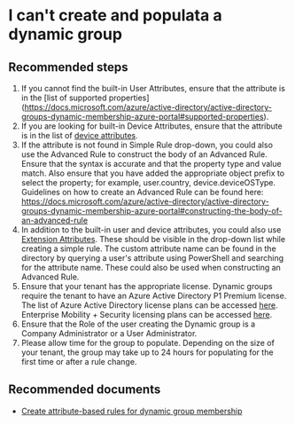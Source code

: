<properties 
    pageTitle="I can't create and populata a dynamic group"
    description= "Trouble creating and populating a dynamic droup "
    service="microsoft.aad"
    resource="Microsoft_AAD_IAM"
    authors="kcontrac"
    displayOrder="2519"
    selfHelpType="resource"
    resourceTags="userandgroups_overview,userandgroups_group"
    cloudEnvironments="public"
 />


# I can't create and populata a dynamic group

## **Recommended steps**
1.	If you cannot find the built-in User Attributes, ensure that the attribute is in the [list of supported properties] (https://docs.microsoft.com/azure/active-directory/active-directory-groups-dynamic-membership-azure-portal#supported-properties).
2.	If you are looking for built-in Device Attributes, ensure that the attribute is in the list of [device attributes](https://docs.microsoft.com/azure/active-directory/active-directory-groups-dynamic-membership-azure-portal#using-attributes-to-create-rules-for-device-objects).
3.	If the attribute is not found in Simple Rule drop-down, you could also use the Advanced Rule to construct the body of an Advanced Rule. Ensure that the syntax is accurate and that the property type and value match. Also ensure that you have added the appropriate object prefix to select the property; for example, user.country, device.deviceOSType.
Guidelines on how to create an Advanced Rule can be found here: https://docs.microsoft.com/azure/active-directory/active-directory-groups-dynamic-membership-azure-portal#constructing-the-body-of-an-advanced-rule 
4.	In addition to the built-in user and device attributes, you could also use [Extension Attributes](https://docs.microsoft.com/azure/active-directory/active-directory-groups-dynamic-membership-azure-portal#extension-attributes-and-custom-attributes). These should be visible in the drop-down list while creating a simple rule. The custom attribute name can be found in the directory by querying a user's attribute using PowerShell and searching for the attribute name. These could also be used when constructing an Advanced Rule.  
5.	Ensure that your tenant has the appropriate license. Dynamic groups require the tenant to have an Azure Active Directory P1 Premium license. The list of Azure Active Directory license plans can be accessed [here](https://www.microsoft.com/cloud-platform/azure-active-directory-pricing). Enterprise Mobility + Security licensing plans can be accessed [here](https://www.microsoft.com/cloud-platform/enterprise-mobility-security-pricing).
6.	Ensure that the Role of the user creating the Dynamic group is a Company Administrator or a User Administrator.  
7.	Please allow time for the group to populate. Depending on the size of your tenant, the group may take up to 24 hours for populating for the first time or after a rule change.

## **Recommended documents**

* [Create attribute-based rules for dynamic group membership](https://docs.microsoft.com/azure/active-directory/active-directory-groups-dynamic-membership-azure-portal) 
